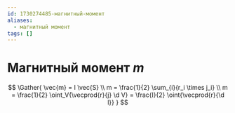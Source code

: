 ```yaml
---
id: 1730274485-магнитный-момент
aliases:
  - магнитный момент
tags: []
---
```


# Магнитный момент $m$
$$
\Gather{
\vec{m} = I \vec{S} \\
m = \frac{1}{2} \sum_{i}{r_i \times j_i} \\
m = \frac{1}{2} \oint_V{\vecprod{r}{j} \d V} = 
\frac{I}{2} \oint{\vecprod{r}{\d l}}
}
$$
